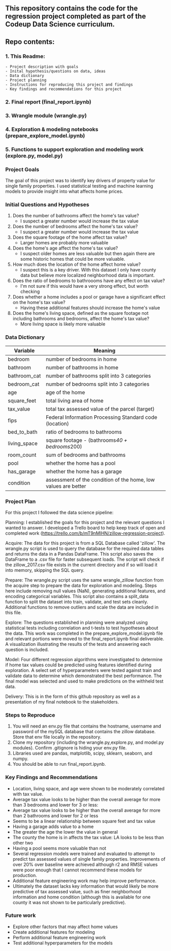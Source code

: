 ## This repository contains the code for the regression project completed as part of the Codeup Data Science curriculum. 

## Repo contents:
### 1. This Readme:
    - Project description with goals
    - Inital hypothesis/questions on data, ideas
    - Data dictionary
    - Project planning
    - Instructions for reproducing this project and findings
    - Key findings and recommendations for this project
### 2. Final report (final_report.ipynb)
### 3. Wrangle module (wrangle.py)
### 4. Exploration & modeling notebooks (prepare_explore_model.ipynb)
### 5. Functions to support exploration and modeling work (explore.py, model.py)

### Project Goals

The goal of this project was to identify key drivers of property value for single family properties. I used statistical testing and machine learning models to provide insight into what affects home prices.

### Initial Questions and Hypotheses

1. Does the number of bathrooms affect the home's tax value?
    - I suspect a greater number would increase the tax value
2. Does the number of bedrooms affect the home's tax value?
    - I suspect a greater number would increase the tax value
3. Does the square footage of the home affect tax value?
    - Larger homes are probably more valuable
4. Does the home's age affect the home's tax value?
    - I suspect older homes are less valuable but then again there are some historic homes that could be more valuable. 
5. How much does the location of the home affect home value?
    - I suspect this is a key driver. With this dataset I only have county data but believe more localized neighborhood data is important.
6. Does the ratio of bedrooms to bathroooms have any effect on tax value?
    - I'm not sure if this would have a very strong effect, but worth checking
7. Does whether a home includes a pool or garage have a significant effect on the home's tax value?
    - Having these additional features should increase the home's value
8. Does the home's living space, defined as the square footage not including bathrooms and bedrooms, affect the home's tax value?
    - More living space is likely more valuable


### Data Dictionary

| Variable    | Meaning     |
| ----------- | ----------- |
| bedroom    |  number of bedrooms in home         |
| bathroom           |  number of bathrooms in home          |
| bathroom_cat    |  number of bathrooms split into 3 categories     |
| bedroom_cat   |  number of bedrooms split into 3 categories     |
| age    |  age of the home   |
| square_feet    |  total living area of home    |
| tax_value           | total tax assessed value of the parcel (target) |
| fips    |  Federal Information Processing Standard code (location)       |
| bed_to_bath    |  ratio of bedrooms to bathrooms      |
| living_space   |  square footage - (bathrooms*40 + bedrooms*200)       |
| room_count    |  sum of bedrooms and bathrooms       |
| pool    |  whether the home has a pool      |
| has_garage   |  whether the home has a garage      |
| condition   |  assessment of the condition of the home, low values are better       |


### Project Plan

For this project I followed the data science pipeline:

Planning: I established the goals for this project and the relevant questions I wanted to answer. I developed a Trello board to help keep track of open and completed work (https://trello.com/b/mT9nMlHN/zillow-regression-project).

Acquire: The data for this project is from a SQL Database called 'zillow'. The wrangle.py script is used to query the database for the required data tables and returns the data in a Pandas DataFrame. This script also saves the DataFrame to a .csv file for faster subsequent loads. The script will check if the zillow_2017.csv file exists in the current directory and if so will load it into memory, skipping the SQL query.

Prepare: The wrangle.py script uses the same wrangle_zillow function from the acquire step to prepare the data for exploration and modeling. Steps here include removing null values (NaN), generating additional features, and encoding categorical variables. This script also contains a split_data function to split the dataset into train, validate, and test sets cleanly. Additional functions to remove outliers and scale the data are included in this file.

Explore: The questions established in planning were analyzed using statistical tests including correlation and t-tests to test hypotheses about the data. This work was completed in the prepare_explore_model.ipynb file and relevant portions were moved to the final_report.ipynb final deliverable. A visualization illustrating the results of the tests and answering each question is included. 

Model: Four different regression algorithms were investigated to determine if home tax values could be predicted using features identified during exploration. A select set of hyperparameters were tested against train and validate data to determine which demonstrated the best performance. The final model was selected and used to make predictions on the withheld test data.

Delivery: This is in the form of this github repository as well as a presentation of my final notebook to the stakeholders.

### Steps to Reproduce

1. You will need an env.py file that contains the hostname, username and password of the mySQL database that contains the zillow database. Store that env file locally in the repository. 
2. Clone my repository (including the wrangle.py,explore.py, and model.py modules). Confirm .gitignore is hiding your env.py file.
3. Libraries used are pandas, matplotlib, scipy, sklearn, seaborn, and numpy.
4. You should be able to run final_report.ipynb.

### Key Findings and Recommendations

- Location, living space, and age were shown to be moderately correlated with tax value.
- Average tax value looks to be higher than the overall average for more than 3 bedrooms and lower for 3 or less:
- Average tax value looks to be higher than the overall average for more than 2 bathrooms and lower for 2 or less
- Seems to be a linear relationship between square feet and tax value
- Having a garage adds value to a home
- The greater the age the lower the value in general
- The county the home is in affects the tax value: LA looks to be less than other two
- Having a pool seems more valuable than not
- Several regression models were trained and evaluated to attempt to predict tax assessed values of single family properties. Improvements of over 20% over baseline were achieved although r2 and RMSE values were poor enough that I cannot recommend these models for production.
- Additional feature engineering work may help improve performance.
- Ultimately the dataset lacks key information that would likely be more predictive of tax assessed value, such as finer neighborhood information and home condition (although this is available for one county it was not shown to be particularly predictive). 

### Future work

- Explore other factors that may affect home values
- Create additional features for modeling
- Perform additional feature engineering work 
- Test additional hyperparameters for the models
